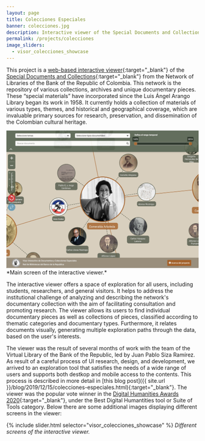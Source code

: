 ```yaml
---
layout: page
title: Colecciones Especiales
banner: colecciones.jpg
description: Interactive viewer of the Special Documents and Collections from the Network of Libraries of the Bank of the Republic of Colombia
permalink: /projects/colecciones
image_sliders:
  - visor_colecciones_showcase
---
```


This project is a [web-based interactive viewer](https://www.banrepcultural.org/visor-colecciones/){:target="_blank"} of the [Special Documents and Collections](https://www.banrepcultural.org/coleccion-bibliografica/especiales){:target="_blank"} from the Network of Libraries of the Bank of the Republic of Colombia. This network is the repository of various collections, archives and unique documentary pieces. These “special materials” have incorporated since the Luis Ángel Arango Library began its work in 1958. It currently holds a collection of materials of various types, themes, and historical and geographical coverage, which are invaluable primary sources for research, preservation, and dissemination of the Colombian cultural heritage.

<img img width="800" src="/assets/images/visor-colecciones.jpg" style="background:none; border:none; box-shadow:none">
*Main screen of the interactive viewer.*

The interactive viewer offers a space of exploration for all users, including students, researchers, and general visitors. It helps to address the institutional challenge of analyzing and describing the network's documentary collection with the aim of facilitating consultation and promoting research. The viewer allows its users to find individual documentary pieces as well as collections of pieces, classified according to thematic categories and documentary types. Furthermore, it relates documents visually, generating multiple exploration paths through the data, based on the user's interests.

The viewer was the result of several months of work with the team of the Virtual Library of the Bank of the Republic, led by Juan Pablo Siza Ramírez. As result of a careful process of UI research, design, and development, we arrived to an exploration tool that satisfies the needs of a wide range of users and supports both destkop and mobile access to the contents. This process is described in more detail in [this blog post]({{ site.url }}/blog/2019/12/15/colecciones-especiales.html){:target="_blank"}. The viewer was the popular vote winner in the [Digital Humanities Awards 2020](http://dhawards.org/dhawards2020/results/){:target="_blank"}, under the Best Digital Humantities tool or Suite of Tools category. Below there are some additional images displaying different screens in the viewer:

{% include slider.html selector="visor_colecciones_showcase" %}
*Different screens of the interactive viewer.*


